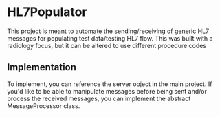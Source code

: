 # HL7Populator
This project is meant to automate the sending/receiving of generic HL7 messages for populating test data/testing HL7 flow. This was built with a radiology focus, but it can be altered to use different procedure codes

## Implementation
To implement, you can reference the server object in the main project. If you'd like to be able to manipulate messages before being sent and/or process the received messages, you can implement the abstract MessageProcessor class.
